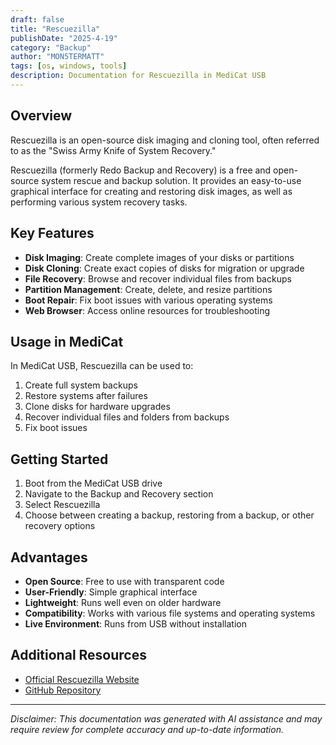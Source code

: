 ```yaml
---
draft: false
title: "Rescuezilla"
publishDate: "2025-4-19"
category: "Backup"
author: "MON5TERMATT"
tags: [os, windows, tools]
description: Documentation for Rescuezilla in MediCat USB
---
```


## Overview
Rescuezilla is an open-source disk imaging and cloning tool, often referred to as the "Swiss Army Knife of System Recovery."

Rescuezilla (formerly Redo Backup and Recovery) is a free and open-source system rescue and backup solution. It provides an easy-to-use graphical interface for creating and restoring disk images, as well as performing various system recovery tasks.

## Key Features

- **Disk Imaging**: Create complete images of your disks or partitions
- **Disk Cloning**: Create exact copies of disks for migration or upgrade
- **File Recovery**: Browse and recover individual files from backups
- **Partition Management**: Create, delete, and resize partitions
- **Boot Repair**: Fix boot issues with various operating systems
- **Web Browser**: Access online resources for troubleshooting

## Usage in MediCat

In MediCat USB, Rescuezilla can be used to:

1. Create full system backups
2. Restore systems after failures
3. Clone disks for hardware upgrades
4. Recover individual files and folders from backups
5. Fix boot issues

## Getting Started

1. Boot from the MediCat USB drive
2. Navigate to the Backup and Recovery section
3. Select Rescuezilla
4. Choose between creating a backup, restoring from a backup, or other recovery options

## Advantages

- **Open Source**: Free to use with transparent code
- **User-Friendly**: Simple graphical interface
- **Lightweight**: Runs well even on older hardware
- **Compatibility**: Works with various file systems and operating systems
- **Live Environment**: Runs from USB without installation

## Additional Resources

- [Official Rescuezilla Website](https://rescuezilla.com/features)
- [GitHub Repository](https://github.com/rescuezilla/rescuezilla)

---

*Disclaimer: This documentation was generated with AI assistance and may require review for complete accuracy and up-to-date information.*

